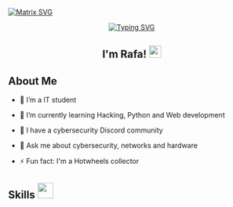  [![Matrix SVG](https://raw.githubusercontent.com/rodrigograca31/rodrigograca31/master/matrix.svg)](https://www.youtube.com/watch?v=SDkAGkd4NLc) 

<div ident="header" align="center">
<a href="https://git.io/typing-svg"><img src="https://readme-typing-svg.demolab.com?font=Fira+Code&size=25&pause=1000&color=00F70E&background=FF0F0000&center=true&random=false&width=435&lines=Hello%2C+friend.;Welcome+to+my+%3C%2FGitHub%3E" alt="Typing SVG" /></a>
</div>

<h2 align="center">I'm Rafa! <img src="https://media.giphy.com/media/hvRJCLFzcasrR4ia7z/giphy.gif" width="25px"> </h2>
<p align=center>

<h2> About Me </h2>

- 🔭 I’m a IT student
  
- 🌱 I’m currently learning Hacking, Python and Web development
  
- 👯 I have a cybersecurity Discord community
  
- 💬 Ask me about cybersecurity, networks and hardware
  
- ⚡ Fun fact: I'm a Hotwheels collector

<h2> Skills <img src = "https://media2.giphy.com/media/QssGEmpkyEOhBCb7e1/giphy.gif?cid=ecf05e47a0n3gi1bfqntqmob8g9aid1oyj2wr3ds3mg700bl&rid=giphy.gif" width = 32px> </h2>

